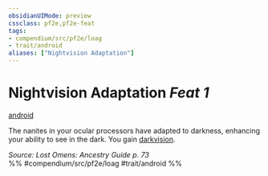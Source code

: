 ```yaml
---
obsidianUIMode: preview
cssclass: pf2e,pf2e-feat
tags:
- compendium/src/pf2e/loag
- trait/android
aliases: ["Nightvision Adaptation"]
---
```

# Nightvision Adaptation  *Feat 1*  
[android](../../Rules/traits/android-loag.md)  


The nanites in your ocular processors have adapted to darkness, enhancing your ability to see in the dark. You gain [darkvision](../../Rules/abilities/darkvision.md).

*Source: Lost Omens: Ancestry Guide p. 73*  
%% #compendium/src/pf2e/loag #trait/android %%